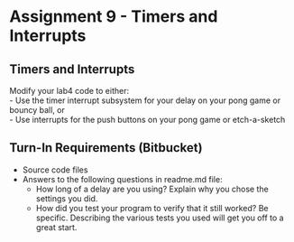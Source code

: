 # Assignment 9 - Timers and Interrupts

## Timers and Interrupts

Modify your lab4 code to either: <br>
	- Use the timer interrupt subsystem for your delay on your pong game or bouncy ball, or <br>
	- Use interrupts for the push buttons on your pong game or etch-a-sketch


## Turn-In Requirements (Bitbucket)

- Source code files 
- Answers to the following questions in readme.md file:
    - How long of a delay are you using?  Explain why you chose the settings you did.
	- How did you test your program to verify that it still worked?  Be specific.  Describing the various tests you used will get you off to a great start.



